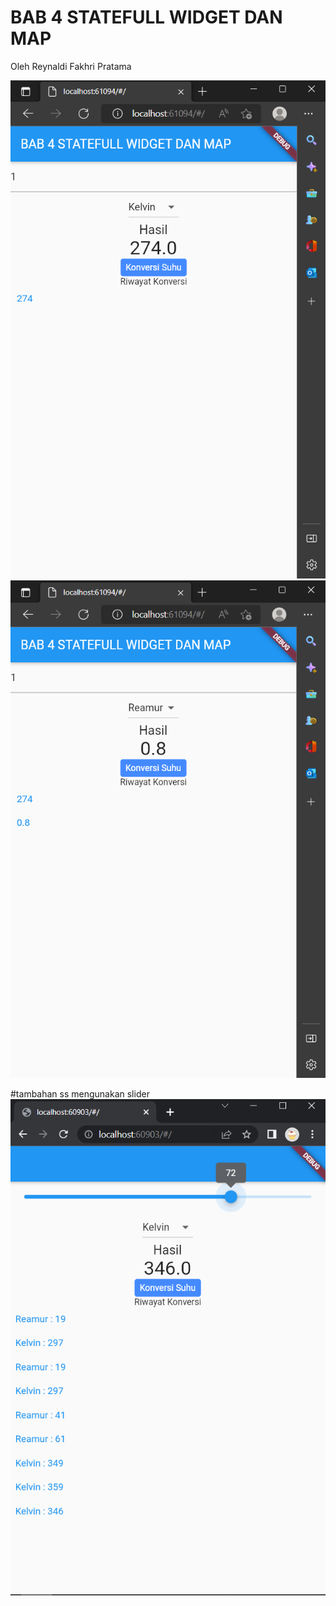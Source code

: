 # BAB 4 STATEFULL WIDGET DAN MAP

Oleh Reynaldi Fakhri Pratama

![ss](https://github.com/renaldi-oss/pemrogaman_mobile/blob/master/Bab4_konverterSuhu/1.PNG?raw=true "screenshot")
![ss](https://github.com/renaldi-oss/pemrogaman_mobile/blob/master/Bab4_konverterSuhu/2.PNG?raw=true "screenshot")

#tambahan ss mengunakan slider<br>
![ss](https://github.com/renaldi-oss/pemrogaman_mobile/blob/master/Bab4_konverterSuhu/3.png?raw=true "screenshot")
